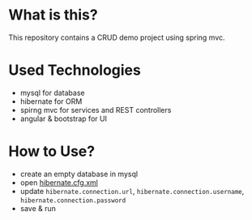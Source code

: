 # What is this?

This repository contains a CRUD demo project using spring mvc.


# Used Technologies

-	mysql for database
-	hibernate for ORM
-	spirng mvc for services and REST controllers
-	angular & bootstrap for UI


# How to Use?

-	create an empty database in mysql
-	open [hibernate.cfg.xml](spring-mvc-demo/blob/master/src/main/resources/hibernate.cfg.xml)
-	update `hibernate.connection.url`, `hibernate.connection.username`, `hibernate.connection.password`
-	save & run


